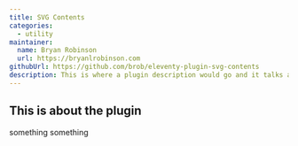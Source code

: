 ```yaml
---
title: SVG Contents
categories:
  - utility
maintainer:
  name: Bryan Robinson
  url: https://bryanlrobinson.com
githubUrl: https://github.com/brob/eleventy-plugin-svg-contents
description: This is where a plugin description would go and it talks about a lot of stuff!
---
```


## This is about the plugin

something something